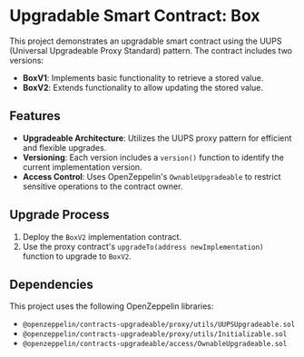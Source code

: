 # Upgradable Smart Contract: Box

This project demonstrates an upgradable smart contract using the UUPS (Universal Upgradeable Proxy Standard) pattern. The contract includes two versions:

- **BoxV1**: Implements basic functionality to retrieve a stored value.
- **BoxV2**: Extends functionality to allow updating the stored value.

## Features

- **Upgradeable Architecture**: Utilizes the UUPS proxy pattern for efficient and flexible upgrades.
- **Versioning**: Each version includes a `version()` function to identify the current implementation version.
- **Access Control**: Uses OpenZeppelin's `OwnableUpgradeable` to restrict sensitive operations to the contract owner.

## Upgrade Process

1. Deploy the `BoxV2` implementation contract.
2. Use the proxy contract's `upgradeTo(address newImplementation)` function to upgrade to `BoxV2`.

## Dependencies

This project uses the following OpenZeppelin libraries:

- `@openzeppelin/contracts-upgradeable/proxy/utils/UUPSUpgradeable.sol`
- `@openzeppelin/contracts-upgradeable/proxy/utils/Initializable.sol`
- `@openzeppelin/contracts-upgradeable/access/OwnableUpgradeable.sol`
